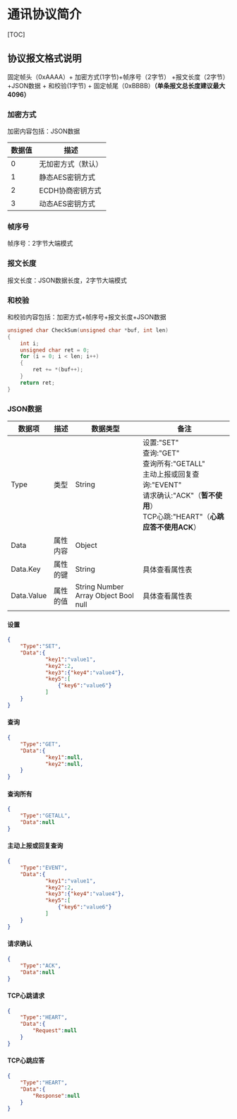 # 通讯协议简介
[TOC]

## 协议报文格式说明
固定帧头（0xAAAA）+ 加密方式(1字节)+帧序号（2字节） +报文长度（2字节）+JSON数据 + 和校验(1字节) + 固定帧尾（0xBBBB）**（单条报文总长度建议最大4096）**

### 加密方式

加密内容包括：JSON数据

| 数据值 | 描述 |
| ---- | ---- |
| 0 | 无加密方式（默认） |
| 1 | 静态AES密钥方式 |
| 2 | ECDH协商密钥方式 |
| 3 | 动态AES密钥方式 |

### 帧序号

帧序号：2字节大端模式

### 报文长度

报文长度：JSON数据长度，2字节大端模式

### 和校验

和校验内容包括：加密方式+帧序号+报文长度+JSON数据
```C
unsigned char CheckSum(unsigned char *buf, int len)
{
    int i;
    unsigned char ret = 0;
    for (i = 0; i < len; i++)
    {
        ret += *(buf++);
    }
    return ret;
}
```
### JSON数据
| 数据项 | 描述 | 数据类型 | 备注 |
| ---- | ---- | ---- | ---- |
| Type | 类型 | String | 设置:"SET"<br>查询:"GET"<br>查询所有:"GETALL"<br>主动上报或回复查询:"EVENT"<br>请求确认:"ACK"（**暂不使用**）<br>TCP心跳:"HEART"（**心跳应答不使用ACK**） |
| Data | 属性内容 | Object ||
| Data.Key | 属性的键 | String | 具体查看属性表 |
| Data.Value | 属性的值 | String Number Array Object Bool null | 具体查看属性表 |

#### 设置
```json
{
	"Type":"SET", 
	"Data":{
			"key1":"value1",
			"key2":2,
            "key3":{"key4":"value4"},
            "key5":[
                {"key6":"value6"}
            ]
	}
}
```
#### 查询
```json
{
	"Type":"GET", 
	"Data":{
			"key1":null,
        	"key2":null,
	}
}
```
#### 查询所有
```json
{
	"Type":"GETALL", 
	"Data":null
}
```
#### 主动上报或回复查询
```json
{
	"Type":"EVENT", 
	"Data":{
			"key1":"value1",
			"key2":2,
            "key3":{"key4":"value4"},
            "key5":[
                {"key6":"value6"}
            ]
	}
}
```
#### 请求确认

```json
{
	"Type":"ACK", 
	"Data":null
}
```



#### TCP心跳请求

```json
{
	"Type":"HEART", 
	"Data":{
        "Request":null
    }
}
```
#### TCP心跳应答

```json
{
	"Type":"HEART", 
	"Data":{
        "Response":null
    }
}
```



